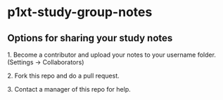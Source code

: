 # p1xt-study-group-notes

## Options for sharing your study notes

1\. Become a contributor and upload your notes to your username folder. (Settings -> Collaborators)

2\. Fork this repo and do a pull request.

3\. Contact a manager of this repo for help.
